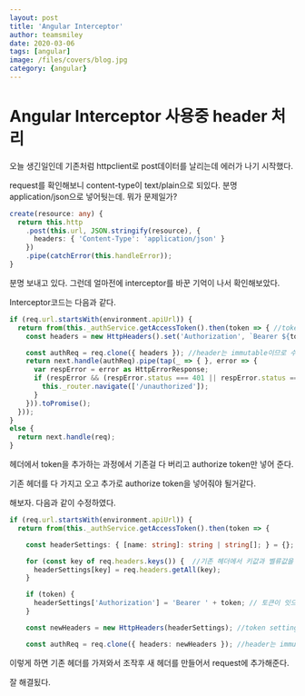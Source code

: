```yaml
---
layout: post
title: 'Angular Interceptor' 
author: teamsmiley
date: 2020-03-06
tags: [angular]
image: /files/covers/blog.jpg
category: {angular}
---
```


# Angular Interceptor 사용중 header 처리

오늘 생긴일인데 기존처럼 httpclient로 post데이터를 날리는데 에러가 나기 시작했다.

request를 확인해보니 content-type이 text/plain으로 되있다. 분명 application/json으로 넣어둿는데. 뭐가 문제일가?

```ts
create(resource: any) {
  return this.http
    .post(this.url, JSON.stringify(resource), {
      headers: { 'Content-Type': 'application/json' }
    })
    .pipe(catchError(this.handleError));
}
```

분명 보내고 있다. 그런데 얼마전에 interceptor를 바꾼 기억이 나서 확인해보았다. 

Interceptor코드는 다음과 같다. 

```ts
if (req.url.startsWith(environment.apiUrl)) {
  return from(this._authService.getAccessToken().then(token => { //token을 가져와서 
    const headers = new HttpHeaders().set('Authorization', `Bearer ${token}`); //header에 세팅을 한다.

    const authReq = req.clone({ headers }); //header는 immutable이므로 수정이 되지 않아서 복사를 해서 하나더 만들어서 넣어준다.
    return next.handle(authReq).pipe(tap(_ => { }, error => {
      var respError = error as HttpErrorResponse;
      if (respError && (respError.status === 401 || respError.status === 403)) {
        this._router.navigate(['/unauthorized']);
      }
    })).toPromise();
  }));
}
else {
  return next.handle(req);
}
```

헤더에서 token을 추가하는 과정에서 기존걸 다 버리고 authorize token만 넣어 준다. 

기존 헤더를 다 가지고 오고 추가로 authorize token을 넣어줘야 될거같다.

해보자. 다음과 같이 수정하였다.

```ts
if (req.url.startsWith(environment.apiUrl)) {
  return from(this._authService.getAccessToken().then(token => {

    const headerSettings: { [name: string]: string | string[]; } = {}; // header setting을 담아둘 배열을 생성 

    for (const key of req.headers.keys()) {  //기존 헤더에서 키값과 벨류값을 가져와서 배열에 저장 
      headerSettings[key] = req.headers.getAll(key);
    }

    if (token) {
      headerSettings['Authorization'] = 'Bearer ' + token; // 토큰이 잇으면 authorize token을 헤더에 추가한다. 
    }

    const newHeaders = new HttpHeaders(headerSettings); //token setting으로 header를 만든다. 

    const authReq = req.clone({ headers: newHeaders }); //header는 immutable이므로 수정이 되지 않아서 복사를 해서 하나더 만들어서 넣어준다.
```

이렇게 하면 기존 헤더를 가져와서 조작후 새 헤더를 만들어서 request에 추가해준다. 

잘 해결됬다.



